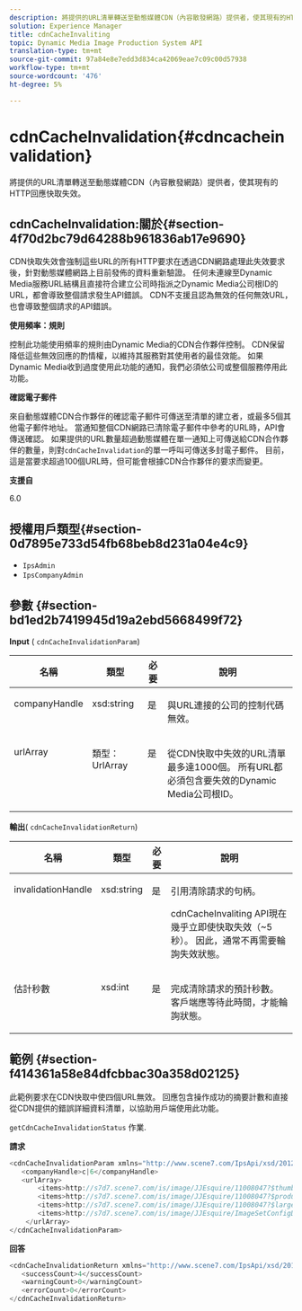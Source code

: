 ```yaml
---
description: 將提供的URL清單轉送至動態媒體CDN（內容散發網路）提供者，使其現有的HTTP回應快取失效。
solution: Experience Manager
title: cdnCacheInvaliting
topic: Dynamic Media Image Production System API
translation-type: tm+mt
source-git-commit: 97a84e8e7edd3d834ca42069eae7c09c00d57938
workflow-type: tm+mt
source-wordcount: '476'
ht-degree: 5%

---
```



# cdnCacheInvalidation{#cdncacheinvalidation}

將提供的URL清單轉送至動態媒體CDN（內容散發網路）提供者，使其現有的HTTP回應快取失效。

## cdnCacheInvalidation:關於{#section-4f70d2bc79d64288b961836ab17e9690}

CDN快取失效會強制這些URL的所有HTTP要求在透過CDN網路處理此失效要求後，針對動態媒體網路上目前發佈的資料重新驗證。 任何未連線至Dynamic Media服務URL結構且直接符合建立公司時指派之Dynamic Media公司根ID的URL，都會導致整個請求發生API錯誤。 CDN不支援且認為無效的任何無效URL，也會導致整個請求的API錯誤。

**使用頻率：規則**

控制此功能使用頻率的規則由Dynamic Media的CDN合作夥伴控制。 CDN保留降低這些無效回應的酌情權，以維持其服務對其使用者的最佳效能。 如果Dynamic Media收到過度使用此功能的通知，我們必須依公司或整個服務停用此功能。

**確認電子郵件**

來自動態媒體CDN合作夥伴的確認電子郵件可傳送至清單的建立者，或最多5個其他電子郵件地址。 當通知整個CDN網路已清除電子郵件中參考的URL時，API會傳送確認。 如果提供的URL數量超過動態媒體在單一通知上可傳送給CDN合作夥伴的數量，則對`cdnCacheInvalidation`的單一呼叫可傳送多封電子郵件。 目前，這是當要求超過100個URL時，但可能會根據CDN合作夥伴的要求而變更。

**支援自**

6.0

## 授權用戶類型{#section-0d7895e733d54fb68beb8d231a04e4c9}

* `IpsAdmin`
* `IpsCompanyAdmin`

## 參數 {#section-bd1ed2b7419945d19a2ebd5668499f72}

**Input** ( `cdnCacheInvalidationParam`)

<table id="table_EDD1875264C846BE951869D528A90D73"> 
 <thead> 
  <tr> 
   <th class="entry"> <b> 名稱</b> </th> 
   <th class="entry"> <b> 類型</b> </th> 
   <th class="entry"> <b> 必要</b> </th> 
   <th class="entry"> <b> 說明</b> </th> 
  </tr> 
 </thead>
 <tbody> 
  <tr valign="top"> 
   <td> <p> <span class="codeph"> <span class="varname"> companyHandle</span> </span> </p> </td> 
   <td> <p> <span class="codeph"> xsd:string</span> </p> </td> 
   <td> <p> 是 </p> </td> 
   <td> <p> 與URL連接的公司的控制代碼無效。 </p> </td> 
  </tr> 
  <tr valign="top"> 
   <td> <p> <span class="codeph"> <span class="varname"> urlArray</span> </span> </p> </td> 
   <td> <p> <span class="codeph"> 類型：UrlArray</span> </p> </td> 
   <td> <p> 是 </p> </td> 
   <td> <p> 從CDN快取中失效的URL清單最多達1000個。 所有URL都必須包含要失效的Dynamic Media公司根ID。 </p> </td> 
  </tr> 
 </tbody> 
</table>

**輸出**( `cdnCacheInvalidationReturn`)

<table id="table_1D947C1BF8864820AD7BA0CDC0F076F9"> 
 <thead> 
  <tr> 
   <th class="entry"> <b> 名稱</b> </th> 
   <th class="entry"> <b> 類型</b> </th> 
   <th class="entry"> <b> 必要</b> </th> 
   <th class="entry"> <b> 說明</b> </th> 
  </tr> 
 </thead>
 <tbody> 
  <tr valign="top"> 
   <td colname="col1"> <p><span class="codeph"><span class="varname"> invalidationHandle</span></span> </p> </td> 
   <td colname="col2"> <p><span class="codeph"> xsd:string</span> </p> </td> 
   <td colname="col3"> <p>是 </p> </td> 
   <td colname="col4"> <p>引用清除請求的句柄。 </p> <p><span class="codeph"> cdnCacheInvaliting</span> API現在幾乎立即使快取失效（~5秒）。 因此，通常不再需要輪詢失效狀態。 </p> 
    <!--<p>The next three paragraphs were added as per CQDOC-13840 With the migration from Akamai v2 API's to fast purge, purging time is now approximately 5 seconds. You are no longer required to poll on the purge URL to find out the status of the purge request.</p>--> 
    <!--<p>The cache invalidation handle used to contained the company ID, the user account type used (small or large), and the purge url. With the release of 2019R1, <codeph>invalidationHandle</codeph> now contains just the company ID and the purge ID. </p>--> 
    <!--<p>Prior to 2019R1, two different Akamai users were being used for each geography (for example, <codeph>cdninvalidatesmallemea</codeph> and <codeph>cdninvalidatelargeemea</codeph>) to invalidate requests, depending on the number of URLs in each request. This functionality was done so that a small request was not blocked because of a large request. Now, with fast purge in 2019R1, the purge is nearly instantaneous, two users are no longer needed, and only one account is used. </p>--> </td> 
  </tr> 
  <tr valign="top"> 
   <td colname="col1"> <p><span class="codeph"><span class="varname"> 估計秒數</span></span> </p> </td> 
   <td colname="col2"> <p><span class="codeph"> xsd:int</span> </p> </td> 
   <td colname="col3"> <p>是 </p> </td> 
   <td colname="col4"> <p>完成清除請求的預計秒數。 客戶端應等待此時間，才能輪詢狀態。 </p> </td> 
  </tr> 
 </tbody> 
</table>

## 範例 {#section-f414361a58e84dfcbbac30a358d02125}

此範例要求在CDN快取中使四個URL無效。 回應包含操作成功的摘要計數和直接從CDN提供的錯誤詳細資料清單，以協助用戶端使用此功能。

`getCdnCacheInvalidationStatus` 作業.

**請求**

```java
<cdnCacheInvalidationParam xmlns="http://www.scene7.com/IpsApi/xsd/2012-02-14">
   <companyHandle>c|6</companyHandle>
   <urlArray>
       <items>http://s7d7.scene7.com/is/image/JJEsquire/11008047?$thumbnail$</items>
       <items>http://s7d7.scene7.com/is/image/JJEsquire/11008047?$product$</items>
       <items>http://s7d7.scene7.com/is/image/JJEsquire/11008047?$large$</items>
       <items>http://s7d7.scene7.com/is/image/JJEsquire/ImageSetConfigDefaults?req=userdata</items>
    </urlArray>
</cdnCacheInvalidationParam>
```

**回答**

```java
<cdnCacheInvalidationReturn xmlns="http://www.scene7.com/IpsApi/xsd/2012-02-14">
   <successCount>4</successCount>
   <warningCount>0</warningCount>
   <errorCount>0</errorCount>
</cdnCacheInvalidationReturn>
```

